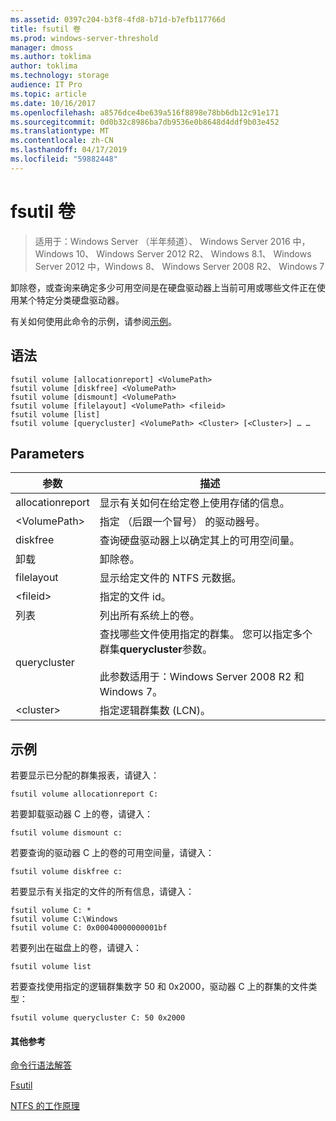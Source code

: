 ```yaml
---
ms.assetid: 0397c204-b3f8-4fd8-b71d-b7efb117766d
title: fsutil 卷
ms.prod: windows-server-threshold
manager: dmoss
ms.author: toklima
author: toklima
ms.technology: storage
audience: IT Pro
ms.topic: article
ms.date: 10/16/2017
ms.openlocfilehash: a8576dce4be639a516f8898e78bb6db12c91e171
ms.sourcegitcommit: 0d0b32c8986ba7db9536e0b8648d4ddf9b03e452
ms.translationtype: MT
ms.contentlocale: zh-CN
ms.lasthandoff: 04/17/2019
ms.locfileid: "59882448"
---
```

# <a name="fsutil-volume"></a>fsutil 卷
>适用于：Windows Server （半年频道）、 Windows Server 2016 中，Windows 10、 Windows Server 2012 R2、 Windows 8.1、 Windows Server 2012 中，Windows 8、 Windows Server 2008 R2、 Windows 7

卸除卷，或查询来确定多少可用空间是在硬盘驱动器上当前可用或哪些文件正在使用某个特定分类硬盘驱动器。

有关如何使用此命令的示例，请参阅[示例](#BKMK_examples)。

## <a name="syntax"></a>语法

```
fsutil volume [allocationreport] <VolumePath>
fsutil volume [diskfree] <VolumePath>
fsutil volume [dismount] <VolumePath>
fsutil volume [filelayout] <VolumePath> <fileid>
fsutil volume [list]
fsutil volume [querycluster] <VolumePath> <Cluster> [<Cluster>] … …
```

## <a name="parameters"></a>Parameters

|参数|描述|
|-------------|---------------|
|allocationreport|显示有关如何在给定卷上使用存储的信息。|
|\<VolumePath>|指定 （后跟一个冒号） 的驱动器号。|
|diskfree|查询硬盘驱动器上以确定其上的可用空间量。|
|卸载|卸除卷。|
|filelayout|显示给定文件的 NTFS 元数据。|
|\<fileid>|指定的文件 id。|
|列表|列出所有系统上的卷。|
|querycluster|查找哪些文件使用指定的群集。 您可以指定多个群集**querycluster**参数。<br /><br />此参数适用于：Windows Server 2008 R2 和 Windows 7。|
|\<cluster>|指定逻辑群集数 (LCN)。|

## <a name="BKMK_examples"></a>示例
若要显示已分配的群集报表，请键入：

```
fsutil volume allocationreport C:
```

若要卸载驱动器 C 上的卷，请键入：

```
fsutil volume dismount c:
```

若要查询的驱动器 C 上的卷的可用空间量，请键入：

```
fsutil volume diskfree c:
```

若要显示有关指定的文件的所有信息，请键入：

```
fsutil volume C: *
fsutil volume C:\Windows
fsutil volume C: 0x00040000000001bf
```

若要列出在磁盘上的卷，请键入：

```
fsutil volume list
```

若要查找使用指定的逻辑群集数字 50 和 0x2000，驱动器 C 上的群集的文件类型：

```
fsutil volume querycluster C: 50 0x2000
```

#### <a name="additional-references"></a>其他参考
[命令行语法解答](Command-Line-Syntax-Key.md)

[Fsutil](Fsutil.md)

[NTFS 的工作原理](https://go.microsoft.com/fwlink/?LinkId=183396)


